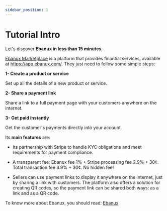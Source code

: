 ```yaml
---
sidebar_position: 1
---
```


# Tutorial Intro

Let's discover **Ebanux in less than 15 minutes**.

 [Ebanux Marketplace](https://www.ebanux.com/) is a platform that provides finantial services, available at https://app.ebanux.com/. They just need to follow some simple steps:

**1- Create a product or service**

Set up all the details of a new product or service.

**2- Share a payment link**

Share a link to a full payment page with your customers anywhere on the internet.

**3- Get paid instantly**

Get the customer's payments directly into your account.

Its **main features** are:

- Its partnership with Stripe to handle KYC obligations and meet requirements for payment compliance.

- A transparent fee:  Ebanux fee 1% + Stripe processing fee 2.9% + 30¢. Total transaction fee 3.9% + 30¢. No hidden fee!

- Sellers can use payment links to display it anywhere on the internet, just by sharing a link with customers. The platform also offers a solution for creating QR codes, so the payment link can be shared both ways: as a link and as a QR code.

To know more about Ebanux, you should read: [Ebanux ](ebanux/ebanux.md)
